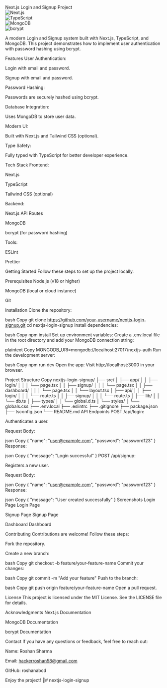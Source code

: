 Next.js Login and Signup Project<br/>
<img src="https://img.shields.io/badge/Next.js-15.2.1-blue" alt="Next.js" /><br/>
<img src="https://img.shields.io/badge/TypeScript-5.0.0-blue" alt="TypeScript" /><br/>
<img src="https://img.shields.io/badge/MongoDB-6.0.0-blue" alt="MongoDB" /><br/>
<img src="https://img.shields.io/badge/bcrypt-5.0.0-blue" alt="bcrypt" /><br/>

A modern Login and Signup system built with Next.js, TypeScript, and MongoDB. This project demonstrates how to implement user authentication with password hashing using bcrypt.

Features
User Authentication:

Login with email and password.

Signup with email and password.

Password Hashing:

Passwords are securely hashed using bcrypt.

Database Integration:

Uses MongoDB to store user data.

Modern UI:

Built with Next.js and Tailwind CSS (optional).

Type Safety:

Fully typed with TypeScript for better developer experience.

Tech Stack
Frontend:

Next.js

TypeScript

Tailwind CSS (optional)

Backend:

Next.js API Routes

MongoDB

bcrypt (for password hashing)

Tools:

ESLint

Prettier

Getting Started
Follow these steps to set up the project locally.

Prerequisites
Node.js (v18 or higher)

MongoDB (local or cloud instance)

Git

Installation
Clone the repository:

bash
Copy
git clone https://github.com/your-username/nextjs-login-signup.git
cd nextjs-login-signup
Install dependencies:

bash
Copy
npm install
Set up environment variables:
Create a .env.local file in the root directory and add your MongoDB connection string:

plaintext
Copy
MONGODB_URI=mongodb://localhost:27017/nextjs-auth
Run the development server:

bash
Copy
npm run dev
Open the app:
Visit http://localhost:3000 in your browser.

Project Structure
Copy
nextjs-login-signup/
├── src/
│   ├── app/
│   │   ├── login/
│   │   │   └── page.tsx
│   │   ├── signup/
│   │   │   └── page.tsx
│   │   ├── dashboard/
│   │   │   └── page.tsx
│   │   └── layout.tsx
│   ├── api/
│   │   ├── login/
│   │   │   └── route.ts
│   │   ├── signup/
│   │   │   └── route.ts
│   ├── lib/
│   │   └── db.ts
│   ├── types/
│   │   └── global.d.ts
│   └── styles/
│       └── globals.css
├── .env.local
├── .eslintrc
├── .gitignore
├── package.json
├── tsconfig.json
└── README.md
API Endpoints
POST /api/login:

Authenticates a user.

Request Body:

json
Copy
{
  "name": "user@example.com",
  "password": "password123"
}
Response:

json
Copy
{
  "message": "Login successful"
}
POST /api/signup:

Registers a new user.

Request Body:

json
Copy
{
  "name": "user@example.com",
  "password": "password123"
}
Response:

json
Copy
{
  "message": "User created successfully"
}
Screenshots
Login Page
Login Page

Signup Page
Signup Page

Dashboard
Dashboard

Contributing
Contributions are welcome! Follow these steps:

Fork the repository.

Create a new branch:

bash
Copy
git checkout -b feature/your-feature-name
Commit your changes:

bash
Copy
git commit -m "Add your feature"
Push to the branch:

bash
Copy
git push origin feature/your-feature-name
Open a pull request.

License
This project is licensed under the MIT License. See the LICENSE file for details.

Acknowledgments
Next.js Documentation

MongoDB Documentation

bcrypt Documentation

Contact
If you have any questions or feedback, feel free to reach out:

Name: Roshan Sharma

Email: hackerroshan58@gmail.com

GitHub: roshanabcd

Enjoy the project! 🚀# nextjs-login-signup
